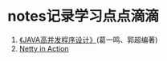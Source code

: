 notes记录学习点点滴滴
=================
1. [《JAVA高并发程序设计》](note1/JAVA高并发程序设计.md)(葛一鸣、郭超编著)
2. [Netty in Action](note2/Netty%20in%20Action.md)